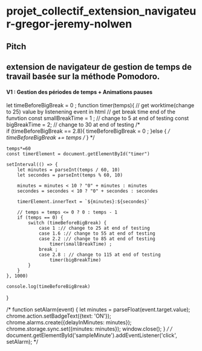 # projet_collectif_extension_navigateur-gregor-jeremy-nolwen

## Pitch 
## extension de navigateur de gestion de temps de travail basée sur la méthode Pomodoro.
#### V1 : Gestion des périodes de temps + Animations pauses

let timeBeforeBigBreak = 0 ;
function timer(temps){ //  get worktime(change to 25) value by listenening event in html // get break time end of the funvtion
    const smallBreakTime = 1 ; // change to 5 at end of testing
    const bigBreakTime = 2; // change to 30 at end of testing
 /*    
    if (timeBeforeBigBreak == 2.8){
        timeBeforeBigBreak = 0 ;
    }else { */
        timeBeforeBigBreak += temps
/*     }  */
    
    temps*=60
    const timerElement = document.getElementById("timer")

    setInterval(() => {
        let minutes = parseInt(temps / 60, 10)
        let secondes = parseInt(temps % 60, 10)

        minutes = minutes < 10 ? "0" + minutes : minutes
        secondes = secondes < 10 ? "0" + secondes : secondes

        timerElement.innerText = `${minutes}:${secondes}`

        // temps = temps <= 0 ? 0 : temps - 1
        if (temps == 0) {
            switch (timeBeforeBigBreak) {
                case 1 :// change to 25 at end of testing
                case 1.6 :// change to 55 at end of testing
                case 2.2 :// change to 85 at end of testing
                    timer(smallBreakTime) ;
                break ;
                case 2.8 : // change to 115 at end of testing
                    timer(bigBreakTime)
            }
        }  
    }, 1000)

    console.log(timeBeforeBigBreak)
}

/* function setAlarm(event) {
    let minutes = parseFloat(event.target.value);
    chrome.action.setBadgeText({text: 'ON'});
    chrome.alarms.create({delayInMinutes: minutes});
    chrome.storage.sync.set({minutes: minutes});
    window.close();
  } */
/* 
document.getElementById('sampleMinute').addEventListener('click', setAlarm);
 */

